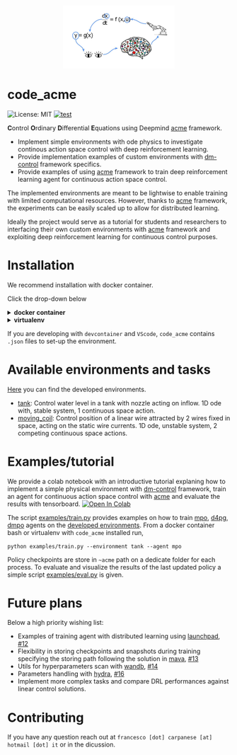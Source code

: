 <p align="center">
  <img src="docs/images/code_acme_(1).jpg" width="50%">
</p>

# code_acme

![License: MIT](https://img.shields.io/badge/License-MIT-blue.svg)
[![test](https://github.com/francescocarpanese/code_acme/actions/workflows/ci.yaml/badge.svg)](https://github.com/francescocarpanese/code_acme/actions/workflows/ci.yaml)

**C**ontrol **O**rdinary **D**ifferential **E**quations using Deepmind [acme](https://github.com/deepmind/acme) framework. 

*   Implement simple environments with ode physics to investigate continous action space control with deep reinforcement learning. 
*   Provide implementation examples of custom environments with [dm-control](https://github.com/deepmind/dm_control) framework specifics.
*   Provide examples of using [acme](https://github.com/deepmind/acme) framework to train deep reinforcement learning agent for continuous action space control.

The implemented environments are meant to be lightwise to enable training with limited computational resources. 
However, thanks to [acme](https://github.com/deepmind/acme) framework, the experiments can be easily scaled up to allow for distributed learning.

Ideally the project would serve as a tutorial for students and researchers to interfacing their own custom environments with [acme](https://github.com/deepmind/acme) framework and exploiting deep reinforcement learning for continuous control purposes. 

# Installation
We recommend installation with docker container. 

Click the drop-down  below
<details>
<summary><b>docker container</b></summary>
<br>


- Build docker image.

```
make build 
```

- Run bash shell on docker image. 
  
No gpus
```
make bash
```

With GPU
```
make bash-gpu
```


The docker image includes all the package dependencies for training including `tensorflow`, `acme`,`dm_control`.
Running `make bash` will mount `code_acme` folder as a [docker volume](https://docs.docker.com/storage/bind-mounts/). 
This allows to develop your code within  or outside the docker container in your favourite environment.

- Install `code_acme`
From the docker container bash, install `code_acme` package to make sure you are using the latest version of the package including eventually your local modifications. 
```
pip install .
```

- Test installation.
```
pytest
```
</details>


<details>
<summary><b>virtualenv</b></summary>
<br>
Make sure your user has the writing rights. If not, run with `sudo`.  

Generate and activate virtual env.
```
pip install virtualenv
virtualenv .code-acme
source .code-acme/bin/activate
```
  
Install `code_acme` packages.
```
pip install .[dev]
```

Test installation.
```
pytest
```
</details>

If you are developing with `devcontainer` and `VScode`, `code_acme` contains `.json` files to set-up the environment.
  
# Available environments and tasks

[Here](environments/dm_control) you can find the developed environments. 

* [tank](environments/dm_control/tank): 
  Control water level in a tank with nozzle acting on inflow. 1D ode with, stable system, 1 continuous space action.  
* [moving_coil](environments/dm_control/moving_coil):
  Control position of a linear wire attracted by 2 wires fixed in space, acting on the static wire currents. 1D ode, unstable system, 2 competing continuous space actions. 

# Examples/tutorial

We provide a colab notebook with an introductive tutorial explaning how to implement a simple physical environment with [dm-control](https://github.com/deepmind/dm_control) framework, train an agent for continuous action space control with [acme](https://github.com/deepmind/acme) and evaluate the results with tensorboard. <a href="https://colab.research.google.com/github/francescocarpanese/code_acme/blob/main/tutorials/tank_control.ipynb" target="_parent"><img src="https://colab.research.google.com/assets/colab-badge.svg" alt="Open In Colab"/></a>

The script [examples/train.py](examples/train.py) provides examples on how to train [mpo](https://github.com/deepmind/acme/tree/master/acme/agents/tf/mpo), [d4pg](https://github.com/deepmind/acme/tree/master/acme/agents/tf/d4pg), [dmpo](https://github.com/deepmind/acme/tree/master/acme/agents/tf/dmpo) agents on the [developed environments](environments/dm_control). 
From a docker container bash or virtualenv with `code_acme` installed run, 
```
python examples/train.py --environment tank --agent mpo
```

Policy checkpoints are store in `~acme` path on a dedicate folder for each process. To evaluate and visualize the results of the last updated policy a simple script [examples/eval.py](examples/eval.py) is given.

# Future plans 
Below a high priority wishing list: 
- Examples of training agent with distributed learning using [launchpad](https://github.com/deepmind/launchpad), [#12](https://github.com/francescocarpanese/code_acme/issues/12)
- Flexibility in storing checkpoints and snapshots during training specifying the storing path following the solution in [mava](https://github.com/instadeepai/Mava), [#13](https://github.com/francescocarpanese/code_acme/issues/13)
- Utils for hyperparameters scan with [wandb](https://wandb.ai/site), [#14](https://github.com/francescocarpanese/code_acme/issues/14)
- Parameters handling with [hydra](https://hydra.cc/docs/intro/), [#16](https://github.com/francescocarpanese/code_acme/issues/16)
- Implement more complex tasks and compare DRL performances against linear control solutions.

# Contributing
If you have any question reach out at `francesco [dot] carpanese [at] hotmail [dot] it` or in the dicussion.
